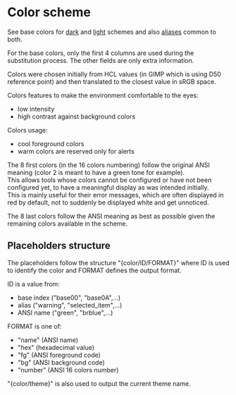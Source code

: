 # Color scheme

See base colors for [dark](../config/colors/base_dark)
and [light](../config/colors/base_light) schemes
and also [aliases](../config/colors/aliases) common to both.

For the base colors, only the first 4 columns are used during the
substitution process. The other fields are only extra information.

Colors were chosen initially from HCL values
(in GIMP which is using D50 reference point)
and then translated to the closest value in sRGB space.

Colors features to make the environment comfortable to the eyes:
- low intensity
- high contrast against background colors

Colors usage:
- cool foreground colors
- warm colors are reserved only for alerts

The 8 first colors (in the 16 colors numbering) follow the original
ANSI meaning (color 2 is meant to have a green tone for example).  
This allows tools whose colors cannot be configured or have not been
configured yet, to have a meaningful display as was intended initially.  
This is mainly useful for their error messages, which are often displayed in
red by default, not to suddenly be displayed white and get unnoticed.

The 8 last colors follow the ANSI meaning as best as possible
given the remaining colors available in the scheme.

## Placeholders structure

The placeholders follow the structure "{color/ID/FORMAT}" where ID is used to
identify the color and FORMAT defines the output format.

ID is a value from:
- base index ("base00", "base0A",...)
- alias ("warning", "selected_item",...)
- ANSI name ("green", "brblue",...)

FORMAT is one of:
- "name" (ANSI name)
- "hex" (hexadecimal value)
- "fg" (ANSI foreground code)
- "bg" (ANSI background code)
- "number" (ANSI 16 colors number)

"{color/theme}" is also used to output the current theme name.
